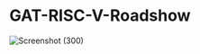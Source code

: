 # GAT-RISC-V-Roadshow



![Screenshot (300)](https://github.com/user-attachments/assets/877eccef-d9aa-4eb5-b66f-a8b2b9800dd2)
